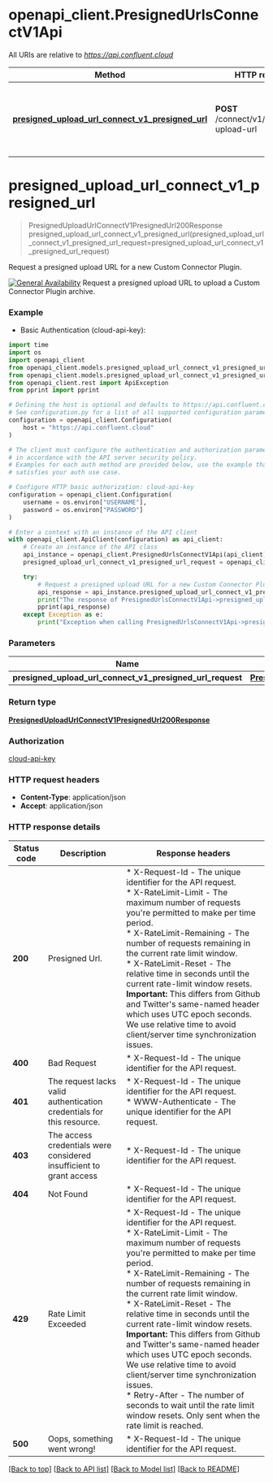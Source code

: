 # openapi_client.PresignedUrlsConnectV1Api

All URIs are relative to *https://api.confluent.cloud*

Method | HTTP request | Description
------------- | ------------- | -------------
[**presigned_upload_url_connect_v1_presigned_url**](PresignedUrlsConnectV1Api.md#presigned_upload_url_connect_v1_presigned_url) | **POST** /connect/v1/presigned-upload-url | Request a presigned upload URL for a new Custom Connector Plugin.


# **presigned_upload_url_connect_v1_presigned_url**
> PresignedUploadUrlConnectV1PresignedUrl200Response presigned_upload_url_connect_v1_presigned_url(presigned_upload_url_connect_v1_presigned_url_request=presigned_upload_url_connect_v1_presigned_url_request)

Request a presigned upload URL for a new Custom Connector Plugin.

[![General Availability](https://img.shields.io/badge/Lifecycle%20Stage-General%20Availability-%2345c6e8)](#section/Versioning/API-Lifecycle-Policy)  Request a presigned upload URL to upload a Custom Connector Plugin archive.

### Example

* Basic Authentication (cloud-api-key):
```python
import time
import os
import openapi_client
from openapi_client.models.presigned_upload_url_connect_v1_presigned_url200_response import PresignedUploadUrlConnectV1PresignedUrl200Response
from openapi_client.models.presigned_upload_url_connect_v1_presigned_url_request import PresignedUploadUrlConnectV1PresignedUrlRequest
from openapi_client.rest import ApiException
from pprint import pprint

# Defining the host is optional and defaults to https://api.confluent.cloud
# See configuration.py for a list of all supported configuration parameters.
configuration = openapi_client.Configuration(
    host = "https://api.confluent.cloud"
)

# The client must configure the authentication and authorization parameters
# in accordance with the API server security policy.
# Examples for each auth method are provided below, use the example that
# satisfies your auth use case.

# Configure HTTP basic authorization: cloud-api-key
configuration = openapi_client.Configuration(
    username = os.environ["USERNAME"],
    password = os.environ["PASSWORD"]
)

# Enter a context with an instance of the API client
with openapi_client.ApiClient(configuration) as api_client:
    # Create an instance of the API class
    api_instance = openapi_client.PresignedUrlsConnectV1Api(api_client)
    presigned_upload_url_connect_v1_presigned_url_request = openapi_client.PresignedUploadUrlConnectV1PresignedUrlRequest() # PresignedUploadUrlConnectV1PresignedUrlRequest |  (optional)

    try:
        # Request a presigned upload URL for a new Custom Connector Plugin.
        api_response = api_instance.presigned_upload_url_connect_v1_presigned_url(presigned_upload_url_connect_v1_presigned_url_request=presigned_upload_url_connect_v1_presigned_url_request)
        print("The response of PresignedUrlsConnectV1Api->presigned_upload_url_connect_v1_presigned_url:\n")
        pprint(api_response)
    except Exception as e:
        print("Exception when calling PresignedUrlsConnectV1Api->presigned_upload_url_connect_v1_presigned_url: %s\n" % e)
```



### Parameters

Name | Type | Description  | Notes
------------- | ------------- | ------------- | -------------
 **presigned_upload_url_connect_v1_presigned_url_request** | [**PresignedUploadUrlConnectV1PresignedUrlRequest**](PresignedUploadUrlConnectV1PresignedUrlRequest.md)|  | [optional] 

### Return type

[**PresignedUploadUrlConnectV1PresignedUrl200Response**](PresignedUploadUrlConnectV1PresignedUrl200Response.md)

### Authorization

[cloud-api-key](../ccloud/README.md#cloud-api-key)

### HTTP request headers

 - **Content-Type**: application/json
 - **Accept**: application/json

### HTTP response details
| Status code | Description | Response headers |
|-------------|-------------|------------------|
**200** | Presigned Url. |  * X-Request-Id - The unique identifier for the API request. <br>  * X-RateLimit-Limit - The maximum number of requests you&#39;re permitted to make per time period. <br>  * X-RateLimit-Remaining - The number of requests remaining in the current rate limit window. <br>  * X-RateLimit-Reset - The relative time in seconds until the current rate-limit window resets.      **Important:** This differs from Github and Twitter&#39;s same-named header which uses UTC epoch seconds. We use relative time to avoid client/server time synchronization issues. <br>  |
**400** | Bad Request |  * X-Request-Id - The unique identifier for the API request. <br>  |
**401** | The request lacks valid authentication credentials for this resource. |  * X-Request-Id - The unique identifier for the API request. <br>  * WWW-Authenticate - The unique identifier for the API request. <br>  |
**403** | The access credentials were considered insufficient to grant access |  * X-Request-Id - The unique identifier for the API request. <br>  |
**404** | Not Found |  * X-Request-Id - The unique identifier for the API request. <br>  |
**429** | Rate Limit Exceeded |  * X-Request-Id - The unique identifier for the API request. <br>  * X-RateLimit-Limit - The maximum number of requests you&#39;re permitted to make per time period. <br>  * X-RateLimit-Remaining - The number of requests remaining in the current rate limit window. <br>  * X-RateLimit-Reset - The relative time in seconds until the current rate-limit window resets.      **Important:** This differs from Github and Twitter&#39;s same-named header which uses UTC epoch seconds. We use relative time to avoid client/server time synchronization issues. <br>  * Retry-After - The number of seconds to wait until the rate limit window resets. Only sent when the rate limit is reached. <br>  |
**500** | Oops, something went wrong! |  * X-Request-Id - The unique identifier for the API request. <br>  |

[[Back to top]](#) [[Back to API list]](../ccloud/README.md#documentation-for-api-endpoints) [[Back to Model list]](../ccloud/README.md#documentation-for-models) [[Back to README]](../ccloud/README.md)

